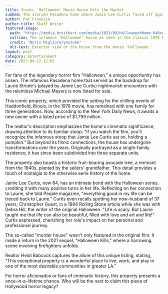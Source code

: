 ```yaml
---
title: Iconic 'Halloween' Movie House Hits the Market
subhed: The storied Pasadena home where Jamie Lee Curtis faced off against Michael Meyers is up for grabs.
author: Pat Franklin
author-title: Staff Writer
featured-image: 
  path: "https://media.breitbart.com/media/2023/09/HalloweenhHome-640x480.jpg"
  cutline: The infamous 'Halloween' house as seen in the classic 1978 horror film.
  credit: "Boris Migliore/youtube"
  alt-text: Exterior view of the house from the movie 'Halloween.'
layout: post
category: Entertainment
date: 2023-09-12 12:02
---
```


For fans of the legendary horror film "Halloween," a unique opportunity has arisen. The infamous Pasadena home that served as the backdrop for Laurie Strode's (played by Jamie Lee Curtis) nightmarish encounters with the relentless Michael Meyers is now listed for sale.

This iconic property, which provided the setting for the chilling events of Haddonfield, Illinois, in the 1978 movie, has remained with one family for three generations. Now, according to the New York Daily News, it awaits a new owner with a listed price of $1.799 million.

The realtor's description emphasizes the home's cinematic significance, drawing attention to its familiar stoop: "If you watch the film, you'll recognize the infamous stoop that Jamie Lee Curtis sat on, holding a pumpkin." But beyond its filmic connections, the house has undergone transformations over the years. Originally portrayed as a single-family residence, it has since been subdivided into three separate units.

The property also boasts a historic fruit-bearing avocado tree, a remnant from the 1940s, planted by the sellers' grandfather. This detail provides a touch of nostalgia to the otherwise eerie history of the home.

Jamie Lee Curtis, now 64, has an intimate bond with the Halloween series, crediting it with many positive turns in her life. Reflecting on her connection to Laurie, she told People magazine, "everything good in my life can be traced back to Laurie." Curtis even recalls spotting her now-husband of 37 years, Christopher Guest, in a 1984 Rolling Stone article while she was with Debra Hill, the writer of the original Halloween. "Life is scary. But Laurie taught me that life can also be beautiful, filled with love and art and life!" Curtis expressed, cherishing her role's impact on her personal and professional journey.

The so-called "murder house" wasn't only featured in the original film. It made a return in the 2021 sequel, "Halloween Kills," where a harrowing scene involving firefighters unfolds.

Realtor Heidi Babcock captures the allure of this unique listing, stating, "This exceptional property is a wonderful place to live, work, and play in one of the most desirable communities in greater LA."

For horror aficionados or fans of cinematic history, this property presents a once-in-a-lifetime chance. Who will be the next to claim this piece of Hollywood horror legacy?

